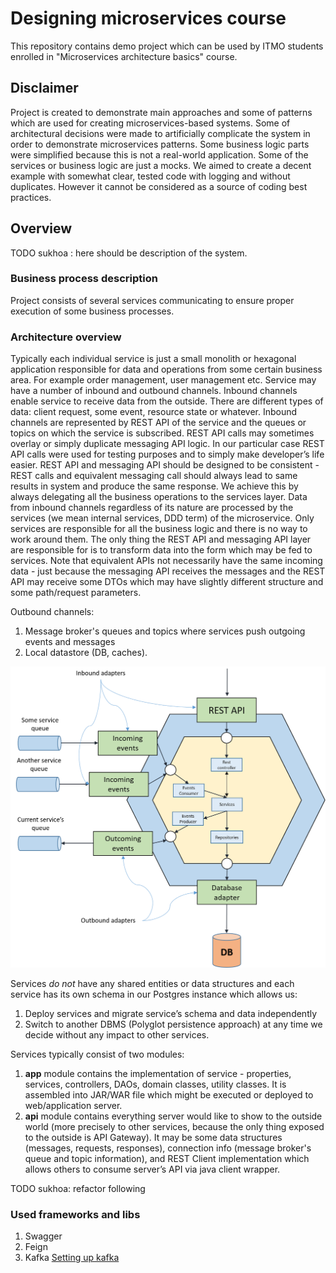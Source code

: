 # Designing microservices course
This repository contains demo project which can be used by ITMO students enrolled in "Microservices architecture basics"
course.

## Disclaimer
Project is created to demonstrate main approaches and some of patterns which are used for creating microservices-based
systems. Some of architectural decisions were made to artificially complicate the system in order to demonstrate 
microservices patterns. Some business logic parts were simplified because this is not a real-world application. Some of 
the services or business logic are just a mocks. We aimed to create a decent example with somewhat clear, tested code 
with logging and without duplicates. However it cannot be considered as a source of coding best practices.

## Overview

TODO sukhoa : here should be description of the system.
### Business process description
Project consists of several services communicating to ensure proper execution of some business processes. 

### Architecture overview
Typically each individual service is just a small monolith or hexagonal application responsible for data and operations 
from some certain business area. For example order management, user management etc. Service may have a number of inbound
and outbound channels. Inbound channels enable service to receive data from the outside. There are different types of data:
client request, some event, resource state or whatever. Inbound channels are 
represented by REST API of the service and the queues or topics on which the service is subscribed. REST API calls 
may sometimes overlay or simply duplicate messaging API logic. In our particular case REST API calls were used for testing
purposes and to simply make developer’s life easier. REST API and 
messaging API should be designed to be consistent - REST calls and equivalent messaging call should always lead to same 
results in system and produce the same response. We achieve this by always delegating all the business operations to 
the services layer. Data from inbound channels regardless of its nature are processed by the services (we mean internal 
services, DDD term) of the microservice. Only services are responsible for all the business logic and there is no way 
to work around them. The only thing the REST API and messaging API layer are responsible for is to transform data into the 
form which may be fed to services. Note that equivalent APIs not necessarily have the same incoming data - just because 
the messaging API receives the messages and the REST API may receive some DTOs which may have slightly different structure
and some path/request parameters.

Outbound channels:
1. Message broker's queues and topics where services push outgoing events and messages 
1. Local datastore (DB, caches).

![Typical microservice architecture](course-materials/git-images/typical-service-arch.png)

Services _do not_ have any shared entities or data structures and each service has its own schema in our Postgres instance 
which allows us:

1. Deploy services and migrate service’s schema and data independently
1. Switch to another DBMS (Polyglot persistence approach) at any time we decide without any impact to other services.

Services typically consist of two modules:
1. **app** module contains the implementation of service - properties,  services, controllers, DAOs, domain 
classes, utility classes. It is assembled into JAR/WAR file which might be executed or deployed to web/application server.
1. **api** module contains everything server would like to show to the outside world (more precisely to other services, 
because the only thing exposed to the outside is API Gateway). It may be some data structures (messages, requests, responses), 
connection info (message broker's queue and topic information), and REST Client implementation which allows others to consume server’s API
via java client wrapper.

TODO sukhoa: refactor following
### Used frameworks and libs
1. Swagger
1. Feign
1. Kafka [Setting up kafka](kafka/README.md)

